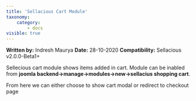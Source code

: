 ```yaml
---
title: 'Sellacious Cart Module'
taxonomy:
    category:
        - docs
visible: true
---
```


**Written by:** Indresh Maurya
**Date:** 28-10-2020
**Compatibility:** Sellacious v2.0.0-Beta1+

Sellecious cart module shows items added in cart. Module can be inabled from **joomla backend->manage->modules->new->sellacius shopping cart**.

From here we can either choose to show cart modal or redirect to checkout page 